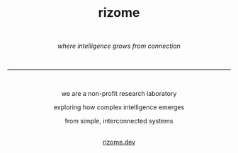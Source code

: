 <div align="center">
  <br>
  <h1>rizome</h1>
  <br>
  <p><em>where intelligence grows from connection</em></p>
  <br>
</div>

---

<div align="center">
  <br>
  <p>we are a non-profit research laboratory</p>
  <p>exploring how complex intelligence emerges</p>
  <p>from simple, interconnected systems</p>
  <br>
</div>

<div align="center">
  <a href="https://rizome.dev">rizome.dev</a>
  <br>
  <br>
  <br>
</div>
